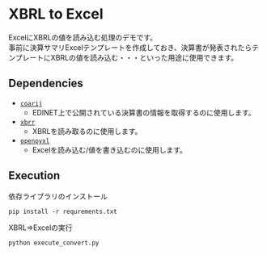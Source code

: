 # XBRL to Excel

ExcelにXBRLの値を読み込む処理のデモです。    
事前に決算サマリExcelテンプレートを作成しておき、決算書が発表されたらテンプレートにXBRLの値を読み込む・・・といった用途に使用できます。

## Dependencies

* [`coarij`](https://github.com/chakki-works/CoARiJ)
  * EDINET上で公開されている決算書の情報を取得するのに使用します。
* [`xbrr`](https://github.com/chakki-works/xbrr)
  * XBRLを読み取るのに使用します。
* [`openpyxl`](https://bitbucket.org/openpyxl/openpyxl/src)
  * Excelを読み込む/値を書き込むのに使用します。

## Execution

依存ライブラリのインストール

```
pip install -r requrements.txt
```

XBRL=>Excelの実行

```
python execute_convert.py
```
